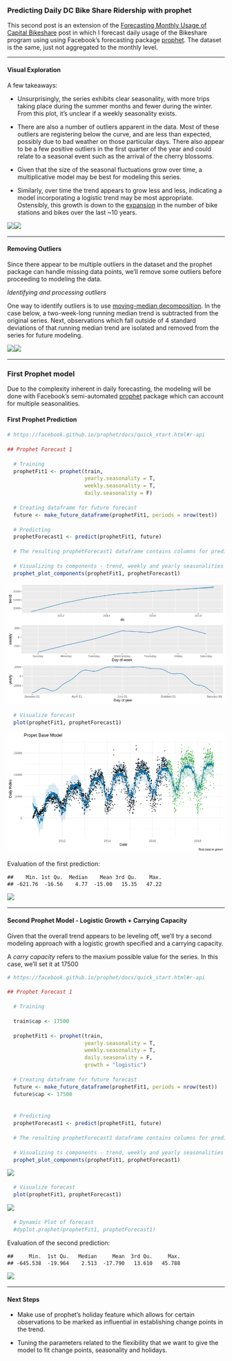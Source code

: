 ### Predicting Daily DC Bike Share Ridership with **prophet**

This second post is an extension of the [Forecasting Monthly Usage of
Capital
Bikeshare](https://rsolter.github.io/r/forecasting/Monthly_Bike_Forecast/)
post in which I forecast daily usage of the Bikeshare program using
using Facebook’s forecasting package
[prophet](https://facebook.github.io/prophet/docs/quick_start.html#r-api).
The dataset is the same, just not aggregated to the monthly level.

------------------------------------------------------------------------

#### Visual Exploration

A few takeaways:

-   Unsurprisingly, the series exhibits clear seasonality, with more
    trips taking place during the summer months and fewer during the
    winter. From this plot, it’s unclear if a weekly seasonality exists.

-   There are also a number of outliers apparent in the data. Most of
    these outliers are registering below the curve, and are less than
    expected, possibly due to bad weather on those particular days.
    There also appear to be a few positive outliers in the first quarter
    of the year and could relate to a seasonal event such as the arrival
    of the cherry blossoms.

-   Given that the size of the seasonal fluctuations grow over time, a
    multiplicative model may be best for modeling this series.

-   Similarly, over time the trend appears to grow less and less,
    indicating a model incorporating a logistic trend may be most
    appropriate. Ostensibly, this growth is down to the
    [expansion](https://en.wikipedia.org/wiki/Capital_Bikeshare#Expansion)
    in the number of bike stations and bikes over the last \~10 years.

![](Daily_bike_forecast_files/figure-markdown_github/viz-1.png)![](Daily_bike_forecast_files/figure-markdown_github/viz-2.png)

------------------------------------------------------------------------

#### Removing Outliers

Since there appear to be multiple outliers in the dataset and the
prophet package can handle missing data points, we’ll remove some
outliers before proceeding to modeling the data.

*Identifying and processing outliers*

One way to identify outliers is to use [moving-median
decomposition](https://anomaly.io/anomaly-detection-moving-median-decomposition/).
In the case below, a two-week-long running median trend is subtracted
from the original series. Next, observations which fall outside of 4
standard deviations of that running median trend are isolated and
removed from the series for future modeling.

![](Daily_bike_forecast_files/figure-markdown_github/Handing%20Outliers%20in%20Test%20Set-1.png)![](Daily_bike_forecast_files/figure-markdown_github/Handing%20Outliers%20in%20Test%20Set-2.png)

------------------------------------------------------------------------

### First Prophet model

Due to the complexity inherent in daily forecasting, the modeling will
be done with Facebook’s semi-automated
[prophet](https://facebook.github.io/prophet/docs/quick_start.html#r-api)
package which can account for multiple seasonalities.

#### First Prophet Prediction

``` r
# https://facebook.github.io/prophet/docs/quick_start.html#r-api

## Prophet Forecast 1

  # Training 
  prophetFit1 <- prophet(train,
                         yearly.seasonality = T,
                         weekly.seasonality = T,
                         daily.seasonality = F)
  
  # Creating dataframe for future forecast
  future <- make_future_dataframe(prophetFit1, periods = nrow(test))

  # Predicting
  prophetForecast1 <- predict(prophetFit1, future)
  
  # The resulting prophetForecast1 dataframe contains columns for predictions, trend data, and uncertainty intervals 

  # Visualizing ts components - trend, weekly and yearly seasonalities
  prophet_plot_components(prophetFit1, prophetForecast1)
```

![](Daily_bike_forecast_files/figure-markdown_github/Prophet%20Forecast%201-1.png)

``` r
  # Visualize forecast
  plot(prophetFit1, prophetForecast1)
```

![](Daily_bike_forecast_files/figure-markdown_github/Prophet%20Forecast%201-2.png)

Evaluation of the first prediction:

    ##    Min. 1st Qu.  Median    Mean 3rd Qu.    Max. 
    ## -621.76  -16.56    4.77  -15.00   15.35   47.22

![](Daily_bike_forecast_files/figure-markdown_github/unnamed-chunk-1-1.png)

------------------------------------------------------------------------

#### Second Prophet Model - Logistic Growth + Carrying Capacity

Given that the overall trend appears to be leveling off, we’ll try a
second modeling approach with a logistic growth specified and a carrying
capacity.

A *carry capacity* refers to the maxium possible value for the series.
In this case, we’ll set it at 17500

``` r
# https://facebook.github.io/prophet/docs/quick_start.html#r-api

## Prophet Forecast 1

  # Training 

  train$cap <- 17500  

  prophetFit1 <- prophet(train,
                         yearly.seasonality = T,
                         weekly.seasonality = T,
                         daily.seasonality = F,
                         growth = "logistic")
  
  # Creating dataframe for future forecast
  future <- make_future_dataframe(prophetFit1, periods = nrow(test))
  future$cap <- 17500

  
  # Predicting
  prophetForecast1 <- predict(prophetFit1, future)
  
  # The resulting prophetForecast1 dataframe contains columns for predictions, trend data, and uncertainty intervals 

  # Visualizing ts components - trend, weekly and yearly seasonalities
  prophet_plot_components(prophetFit1, prophetForecast1)
```

![](Daily_bike_forecast_files/figure-markdown_github/Prophet%20Forecast%201a-1.png)

``` r
  # Visualize forecast
  plot(prophetFit1, prophetForecast1)
```

![](Daily_bike_forecast_files/figure-markdown_github/Prophet%20Forecast%201a-2.png)

``` r
  # Dynamic Plot of forecast
  #dyplot.prophet(prophetFit1, prophetForecast1)  
```

Evaluation of the second prediction:

    ##     Min.  1st Qu.   Median     Mean  3rd Qu.     Max. 
    ## -645.538  -19.964    2.513  -17.790   13.610   45.788

![](Daily_bike_forecast_files/figure-markdown_github/unnamed-chunk-2-1.png)

------------------------------------------------------------------------

#### Next Steps

-   Make use of prophet’s holiday feature which allows for certain
    observations to be marked as influential in establishing change
    points in the trend.

-   Tuning the parameters related to the flexibility that we want to
    give the model to fit change points, seasonality and holidays.
